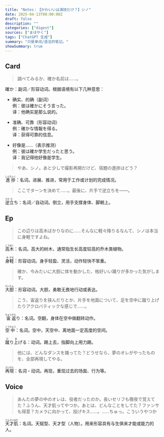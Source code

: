 ```yaml
---
title: "Notes｜【かわいいは演技だけ？】シノ"
date: 2025-04-13T08:00:00Z
draft: false
description: ""
categories: ["digest"]
sources: ["まほやく"]
tags: ["ChatGPT 生成"]
summary: "只是单词/语法的笔记。"
showSummary: true
---
```


## Card

>調べてみるか、確か名前は……。

確か：副词／形容动词。根据语境有以下几种意思：
- 确实、的确（副词）  
  例：彼は確かにそう言った。  
  译：他确实是那么说的。

- 准确、可靠（形容动词）  
  例：確かな情報を得る。  
  译：获得可靠的信息。

- 好像是……（表示推测）  
  例：彼は確か学生だったと思う。  
  译：我记得他好像是学生。

>やあ、シノ。あと少しで撮影再開だけど、宿題の進捗はどう？

<ruby>進捗<rt>しんちょく</rt></ruby>：名词。进展、推进，常用于工作或计划的完成情况。

>ここでターンを決めて……。最後に、片手で逆立ちを——。

<ruby>逆<rt>さか</rt></ruby><ruby>立<rt>だ</rt></ruby>ち：名词／自动词。倒立，用手支撑身体、脚朝上。


## Ep

>この辺りは高木ばかりなのに……そんなに軽々降りるなんて、シノは本当に身軽ですよね。

<ruby>高<rt>こう</rt></ruby><ruby>木<rt>ぼく</rt></ruby>：名词。高大的树木，通常指生长高度较高的乔木类植物。

<ruby>身<rt>み</rt></ruby><ruby>軽<rt>がる</rt></ruby>：形容动词。身手轻盈、灵活，动作轻快不笨重。

>確か、今みたいに大胆に体を動かした、格好いい踊りが多かった気がします。

<ruby>大<rt>だい</rt></ruby><ruby>胆<rt>たん</rt></ruby>：形容动词。大胆，勇敢无畏地行动或表达。

>こう、宙返りを挟んだりとか、片手を地面について、足を空中に蹴り上げたりアクロバティックな感じで……。

<ruby>宙<rt>ちゅう</rt></ruby><ruby>返<rt>がえ</rt></ruby>り：名词。空翻，身体在空中做翻转动作。

<ruby>空<rt>くう</rt></ruby><ruby>中<rt>ちゅう</rt></ruby>：名词。空中，天空中、离地面一定高度的空间。

<ruby>蹴<rt>け</rt></ruby>り<ruby>上<rt>あ</rt></ruby>げる：动词。踢上去，指脚向上用力踢。

>他には、どんなダンスを踊ってた？どうせなら、夢のオレがやったものを、全部再現してやる。

<ruby>再<rt>さい</rt></ruby><ruby>現<rt>げん</rt></ruby>：名词・动词。再现，重现过去的场面、行为等。

## Voice

>あんたの夢の中のオレは、役者だったのか。長いセリフも徹夜で覚えてた？ふうん、天才肌ってやつか。あとは、どんなことをしてた？ファンサも得意？カメラに向かって、投げキス……。……ちゅっ。こういうやつか

<ruby>天<rt>てん</rt></ruby><ruby>才<rt>さい</rt></ruby><ruby>肌<rt>はだ</rt></ruby>：名词。天赋型、天才型（人物）。用来形容具有与生俱来才能或能力的人。
